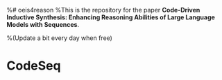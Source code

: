 %# oeis4reason
%This is the repository for the paper **Code-Driven Inductive Synthesis: Enhancing Reasoning Abilities of Large Language Models with Sequences**.

%(Update a bit every day when free)

# CodeSeq
